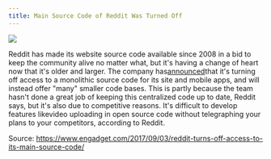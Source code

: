 ```yaml
---
title: Main Source Code of Reddit Was Turned Off
---
```


![](http://img0.tuicool.com/aueyamU.jpg!web)

Reddit has made its website source code available since 2008 in a bid to keep the community alive no matter what, but it's having a change of heart now that it's older and larger. The company has[announced](https://www.reddit.com/r/changelog/comments/6xfyfg/an_update_on_the_state_of_the_redditreddit_and/)that it's turning off access to a monolithic source code for its site and mobile apps, and will instead offer "many" smaller code bases. This is partly because the team hasn't done a great job of keeping this centralized code up to date, Reddit says, but it's also due to competitive reasons. It's difficult to develop features likevideo uploading in open source code without telegraphing your plans to your competitors, according to Reddit.


Source:   https://www.engadget.com/2017/09/03/reddit-turns-off-access-to-its-main-source-code/